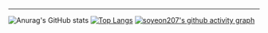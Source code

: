 <div align="center">
 <!--<h1><span style="color:pink">𝑯𝒆𝒍𝒍𝒐</span></h1>--> 
</div>

<div align="center">

</div>

<div align="center">

<!--![image](https://user-images.githubusercontent.com/111869216/190530426-a871fbfc-1b5e-4643-ae43-c554dbe31e79.png)-->

</div>

***
![Anurag's GitHub stats](https://github-readme-stats.vercel.app/api?username=dinmoy&show_icons=true&theme=stats)
[![Top Langs](https://github-readme-stats.vercel.app/api/top-langs/?username=dinmoy&layout=compact)](https://github.com/anuraghazra/github-readme-stats)
[![soyeon207's github activity graph](https://activity-graph.herokuapp.com/graph?username=dinmoy&theme=monokai)](https://github.com/soyeon207/github-readme-activity-graph)
<!--![](http://github-profile-summary-cards.vercel.app/api/cards/repos-per-language?username=dinmoy&theme=default)-->


